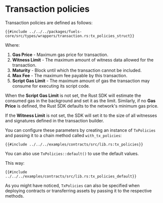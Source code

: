 # Transaction policies

<!-- This section should explain what tx policies are and how to configure them -->
<!-- tx_policies:example:start -->
Transaction policies are defined as follows:

```rust,ignore
{{#include ../../../packages/fuels-core/src/types/wrappers/transaction.rs:tx_policies_struct}}
```

Where:

1. **Gas Price** - Maximum gas price for transaction.
2. **Witness Limit** - The maximum amount of witness data allowed for the transaction.
3. **Maturity** - Block until which the transaction cannot be included.
4. **Max Fee** - The maximum fee payable by this transaction.
5. **Script Gas Limit** - The maximum amount of gas the transaction may consume for executing its script code.

When the **Script Gas Limit** is not set, the Rust SDK will estimate the consumed gas in the background and set it as the limit. Similarly, if no **Gas Price** is defined, the Rust SDK defaults to the network's minimum gas price.

If the **Witness Limit** is not set, the SDK will set it to the size of all witnesses and signatures defined in the transaction builder.

You can configure these parameters by creating an instance of `TxPolicies` and passing it to a chain method called `with_tx_policies`:
<!-- tx_policies:example:end-->

```rust,ignore
{{#include ../../../examples/contracts/src/lib.rs:tx_policies}}
```

<!-- This section should explain how to use the default tx policy -->
<!-- tx_policies_default:example:start -->
You can also use `TxPolicies::default()` to use the default values.
<!-- tx_policies_default:example:end -->

This way:

```rust,ignore
{{#include ../../../examples/contracts/src/lib.rs:tx_policies_default}}
```

As you might have noticed, `TxPolicies` can also be specified when deploying contracts or transferring assets by passing it to the respective methods.
